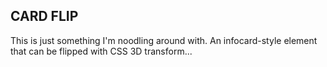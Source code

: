 CARD FLIP
---------

This is just something I'm noodling around with. An infocard-style element that can be flipped with CSS 3D transform...